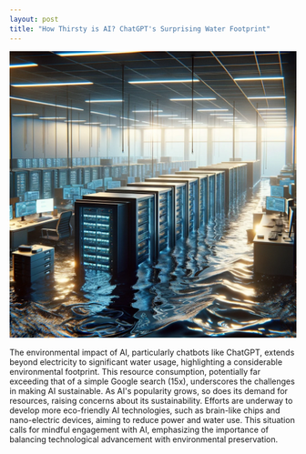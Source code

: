 ```yaml
---
layout: post
title: "How Thirsty is AI? ChatGPT's Surprising Water Footprint"
---
```


<img src="https://github.com/sarthak-p/portfolio/blob/gh-pages/assets/img/posts/water.png?raw=true">

The environmental impact of AI, particularly chatbots like ChatGPT, extends beyond electricity to significant water usage, highlighting a considerable environmental footprint. This resource consumption, potentially far exceeding that of a simple Google search (15x), underscores the challenges in making AI sustainable. As AI's popularity grows, so does its demand for resources, raising concerns about its sustainability. Efforts are underway to develop more eco-friendly AI technologies, such as brain-like chips and nano-electric devices, aiming to reduce power and water use. This situation calls for mindful engagement with AI, emphasizing the importance of balancing technological advancement with environmental preservation.